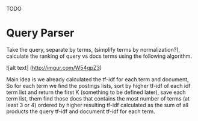 TODO

# Query Parser

Take the query, separate by terms, (simplify terms by normalization?), calculate the ranking of query vs docs terms using the following algorithm.

![alt text] (http://imgur.com/W54qpZ3)

Main idea is we already calculated the tf-idf for each term and document, So for each term we find the postings lists, sort by higher tf-idf of each idf term list and return the first K (something to be defined later), save each term list, them find those docs that contains the most number of terms (at least 3 or 4) ordered by higher resulting tf-idf calculated as the sum of all products the query tf-idf and document tf-idf for each term.

